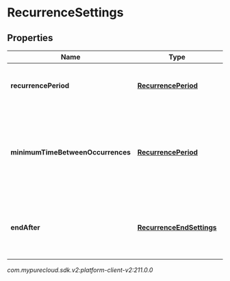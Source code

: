 # RecurrenceSettings


## Properties

| Name | Type | Description | Notes |
| ------------ | ------------- | ------------- | ------------- |
| **recurrencePeriod** | [**RecurrencePeriod**](RecurrencePeriod) | The recurrence period of the activity plan |  |
| **minimumTimeBetweenOccurrences** | [**RecurrencePeriod**](RecurrencePeriod) | Constraint indicating the minimum time in hours between recurrences of the activity plan |  |
| **endAfter** | [**RecurrenceEndSettings**](RecurrenceEndSettings) | Settings controlling when to end the recurrence for the activity plan |  |




_com.mypurecloud.sdk.v2:platform-client-v2:211.0.0_
